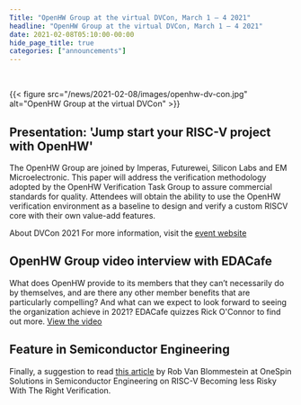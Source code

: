 ```yaml
---
Title: "OpenHW Group at the virtual DVCon, March 1 – 4 2021"
headline: "OpenHW Group at the virtual DVCon, March 1 – 4 2021"
date: 2021-02-08T05:10:00-00:00
hide_page_title: true
categories: ["announcements"]
---
```


<br />

{{< figure src="/news/2021-02-08/images/openhw-dv-con.jpg" alt="OpenHW Group at the virtual DVCon" >}}

## Presentation: 'Jump start your RISC-V project with OpenHW'
The OpenHW Group are joined by Imperas, Futurewei, Silicon Labs and EM Microelectronic.
This paper will address the verification methodology adopted by the OpenHW Verification Task Group to assure commercial standards for quality. Attendees will obtain the ability to use the OpenHW verification environment as a baseline to design and verify a custom RISCV core with their own value-add features.

About DVCon 2021
For more information, visit the [event website](https://2021.dvcon.org/)

## OpenHW Group video interview with EDACafe
What does OpenHW provide to its members that they can’t necessarily do by themselves, and are there any other member benefits that are particularly compelling? And what can we expect to look forward to seeing the organization achieve in 2021? EDACafe quizzes Rick O'Connor to find out more.
[View the video](https://www.edacafe.com/video/OpenHW-Group-Rick-O39;Connor-Founder-CEO/1379978/media.html)

## Feature in Semiconductor Engineering
Finally, a suggestion to read [this article](https://semiengineering.com/risc-v-becoming-less-risky-with-the-right-verification/) by Rob Van Blommestein at OneSpin Solutions in Semiconductor Engineering on RISC-V Becoming less Risky With The Right Verification.